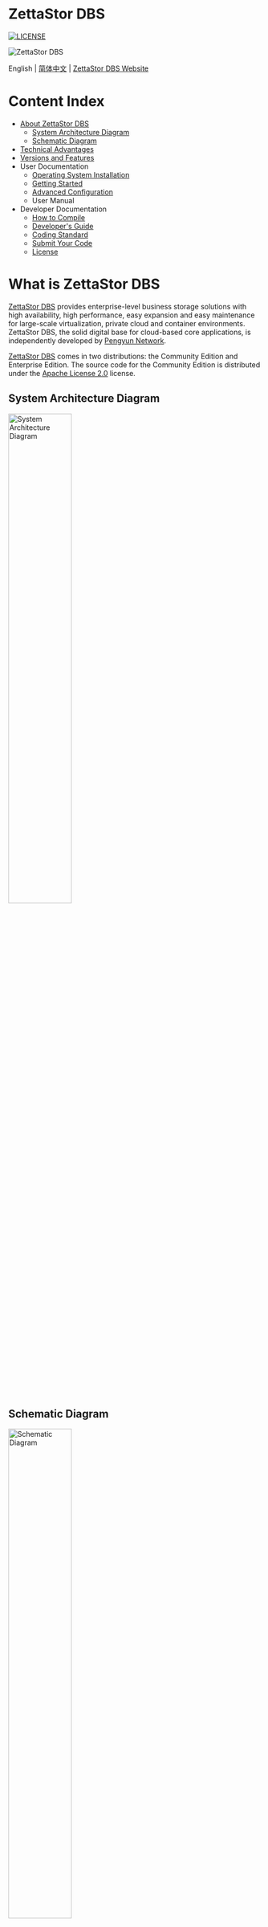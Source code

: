 # ZettaStor DBS

[![LICENSE](https://img.shields.io/badge/license-Apache--2.0-blue)](LICENSE.md)

<img src="assets/pengyun.png" alt="ZettaStor DBS">

English | [简体中文](README-zh.md) | [ZettaStor DBS Website](https://zdbs.io)

Content Index
========

- [About ZettaStor DBS](#what-is-zettastor-dbs)
  - [System Architecture Diagram](#system-architecture-diagram)
  - [Schematic Diagram](#schematic-diagram)
- [Technical Advantages](#technical-advantages)
- [Versions and Features](#versions-and-features)
- User Documentation
  - [Operating System Installation](docs/operatingsystem.md)
  - [Getting Started](INSTALL.md)
  - [Advanced Configuration](docs/configuration.md)
  - User Manual
- Developer Documentation
  - [How to Compile](#quick-start)
  - [Developer's Guide](docs/devguide.md)
  - [Coding Standard](#coding-standard)
  - [Submit Your Code](#submit-your-code)
  - [License](LICENSE.md)

# What is ZettaStor DBS

[ZettaStor DBS](https://zdbs.io) provides enterprise-level business storage solutions with high availability, high performance, easy expansion and easy maintenance for large-scale virtualization, private cloud and container environments. ZettaStor DBS, the solid digital base for cloud-based core applications, is independently developed by [Pengyun Network](https://www.pengyunnetwork.cn).

[ZettaStor DBS](https://zdbs.io) comes in two distributions: the Community Edition and Enterprise Edition. The source code for the Community Edition is distributed under the [Apache License 2.0](LICENSE.md) license.

## System Architecture Diagram
<img src="assets/architecture_en.png" alt="System Architecture Diagram" width="50%">

## Schematic Diagram
<img src="assets/schematic_en.png" alt="Schematic Diagram" width="50%">

# Technical Advantages

[ZettaStor DBS](https://zdbs.io) is the first product developed by Pengyun Network. Version 1.0 was officially released in 2015 and mainly adopted by cloud computing companies.

The first commercial version of DBS is developed according to the standard requirements of telecom operators, and has passed the tests of China's three major telecom operators for telecom equipment applications. In recent years, DBS has been polished for the financial industry, its stability and reliability has been further strengthened and has been operating stably in key business scenarios for 4 years.

[ZettaStor DBS](https://zdbs.io) has completed the leap from telecom-grade to financial-grade. It is a distributed storage product with a high starting point and high requirements, which can meet the new and changing needs of the market.

- [x] __Decentralized Architecture__: A symmetric distributed architecture based on the decentralized blockchain network, eliminates traditional limitations and disadvantages on system scale, I/O performance, stability and reliability.
- [x] __Large-scale Node Deployment__: Stable high-performance is constantly maintained at optimal conditions, with the deployment of tens of thousands of nodes. The product's capacity and performance scale linearly with more storage nodes.
- [x] __Sub-millisecond Latency__: Minimized I/O processing path by directly reading/writing to disk, using an optimized network data path. It is capable of achieving sub-millisecond latencies with magnetic storage devices as primary storage configuration.
- [x] __Recovery-in-place__: When a hard disk or node failure occurs, a healthy one can immediately take over. The fault recovery time is less than 1 second, and there will be no impact on I/O performance.
- [x] __Secure and Controllable__: Complete intellectual property ownership with independent research-and-development, compatible with China-made hardware, operating systems and localized storage solutions.

# Versions and Features

The following table compares some key features between various versions of [ZettaStor DBS](https://zdbs.io).

| Features | Community Edition  | Enterprise Edition | 
| ------------- | ------------- |  ------------- | 
| Volume Extension | ![](https://img.shields.io/badge/-supported-brightgreen)| ![](https://img.shields.io/badge/-supported-brightgreen) |
| Volume Shrink |  | ![](https://img.shields.io/badge/-supported-brightgreen) |
| Volume Clone |  | ![](https://img.shields.io/badge/-supported-brightgreen) |
| Volume Snapshot |  | ![](https://img.shields.io/badge/-supported-brightgreen) |
| iSCSI Protocol | ![](https://img.shields.io/badge/-supported-brightgreen)| ![](https://img.shields.io/badge/-supported-brightgreen) |
| PYD Protocol | ![](https://img.shields.io/badge/-supported-brightgreen)| ![](https://img.shields.io/badge/-supported-brightgreen) |
| Access Control | ![](https://img.shields.io/badge/-supported-brightgreen)| ![](https://img.shields.io/badge/-supported-brightgreen) |
| Data Access Control Strategy | ![](https://img.shields.io/badge/-supported-brightgreen)| ![](https://img.shields.io/badge/-supported-brightgreen) |
| Data Reconstruction Strategy | ![](https://img.shields.io/badge/-partial-blue)| ![](https://img.shields.io/badge/-supported-brightgreen) |
| Load Balancing Strategy | ![](https://img.shields.io/badge/-supported-brightgreen)| ![](https://img.shields.io/badge/-supported-brightgreen) |
| Cache Boosting |  | ![](https://img.shields.io/badge/-supported-brightgreen) |
| System-wide Power Failure Protection |  | ![](https://img.shields.io/badge/-supported-brightgreen) |
| Disk Indicator |  | ![](https://img.shields.io/badge/-supported-brightgreen) |
| Disk Roaming | ![](https://img.shields.io/badge/-supported-brightgreen)| ![](https://img.shields.io/badge/-supported-brightgreen) |
| Alarm Management |  | ![](https://img.shields.io/badge/-supported-brightgreen) |
| User Management | ![](https://img.shields.io/badge/-supported-brightgreen)| ![](https://img.shields.io/badge/-supported-brightgreen) |
| Log Auditor | ![](https://img.shields.io/badge/-supported-brightgreen)| ![](https://img.shields.io/badge/-supported-brightgreen) |
| GUI Operation | ![](https://img.shields.io/badge/-supported-brightgreen)| ![](https://img.shields.io/badge/-supported-brightgreen) |

# Quick Start

## I. Source Code Overview
The repositories of ZettaStor DBS must be organized in a hierarchy structure. This project has implemented Continuous Integration (CI) to ensure the quality and stability of the code. Please note that the CI status below may change as new commits are made to the codebase. If you have any questions or concerns, please use the [GitHub Issues](https://github.com/zettastor/dbs/issues) to report problems.

<table>
<tr>
  <td rowspan="30">pengyun-root</td>
  <td rowspan="8">pengyun-lib</td>
  <td><a href="https://github.com/zettastor/pengyun-core/actions"><img src="https://github.com/zettastor/pengyun-core/actions/workflows/ubuntu20.yml/badge.svg" alt="pengyun-core"></a></td>
</tr>
<tr>
  <td><a href="https://github.com/zettastor/pengyun-database_core/actions"><img src="https://github.com/zettastor/pengyun-database_core/actions/workflows/ubuntu20.yml/badge.svg" alt="pengyun-database_core"></a></td>
</tr>
<tr>
  <td><a href="https://github.com/zettastor/pengyun-models/actions"><img src="https://github.com/zettastor/pengyun-models/actions/workflows/ubuntu20.yml/badge.svg" alt="pengyun-models"></a></td>
</tr>
<tr>
  <td><a href="https://github.com/zettastor/pengyun-dih_model/actions"><img src="https://github.com/zettastor/pengyun-dih_model/actions/workflows/ubuntu20.yml/badge.svg" alt="pengyun-dih_model"></a></td>
</tr>
<tr>
  <td><a href="https://github.com/zettastor/pengyun-dih_client/actions"><img src="https://github.com/zettastor/pengyun-dih_client/actions/workflows/ubuntu20.yml/badge.svg" alt="pengyun-dih_client"></a></td>
</tr>
<tr>
  <td><a href="https://github.com/zettastor/pengyun-query_log/actions"><img src="https://github.com/zettastor/pengyun-query_log/actions/workflows/ubuntu20.yml/badge.svg" alt="pengyun-query_log"></a></td>
</tr>
<tr>
  <td><a href="https://github.com/zettastor/pengyun-configuration_common/actions"><img src="https://github.com/zettastor/pengyun-configuration_common/actions/workflows/ubuntu20.yml/badge.svg" alt="pengyun-configuration_common"></a></td>
</tr>
<tr>
  <td><a href="https://github.com/zettastor/pengyun-monitor_common/actions"><img src="https://github.com/zettastor/pengyun-monitor_common/actions/workflows/ubuntu20.yml/badge.svg" alt="pengyun-monitor_common"></a></td>
</tr>
<tr>
  <td rowspan="13">pengyun-dbs</td>
  <td><a href="https://github.com/zettastor/dbs-dnmodel/actions"><img src="https://github.com/zettastor/dbs-dnmodel/actions/workflows/ubuntu20.yml/badge.svg" alt="dbs-dnmodel"></a></td>
</tr>
<tr>
  <td><a href="https://github.com/zettastor/dbs-models_related/actions"><img src="https://github.com/zettastor/dbs-models_related/actions/workflows/ubuntu20.yml/badge.svg" alt="dbs-models_related"></a></td>
</tr>
<tr>
  <td><a href="https://github.com/zettastor/pengyun-driver_core/actions"><img src="https://github.com/zettastor/pengyun-driver_core/actions/workflows/ubuntu20.yml/badge.svg" alt="pengyun-driver_core"></a></td>
</tr>
<tr>
  <td><a href="https://github.com/zettastor/pengyun-coordinator/actions"><img src="https://github.com/zettastor/pengyun-coordinator/actions/workflows/ubuntu20.yml/badge.svg" alt="pengyun-coordinator"></a></td>
</tr>
<tr>
  <td><a href="https://github.com/zettastor/pengyun-infocenter/actions"><img src="https://github.com/zettastor/pengyun-infocenter/actions/workflows/ubuntu20.yml/badge.svg" alt="pengyun-infocenter"></a></td>
</tr>
<tr>
  <td><a href="https://github.com/zettastor/pengyun-drivercontainer/actions"><img src="https://github.com/zettastor/pengyun-drivercontainer/actions/workflows/ubuntu20.yml/badge.svg" alt="pengyun-drivercontainer"></a></td>
</tr>
<tr>
  <td><a href="https://github.com/zettastor/pengyun-deployment_daemon/actions"><img src="https://github.com/zettastor/pengyun-deployment_daemon/actions/workflows/ubuntu20.yml/badge.svg" alt="pengyun-deployment_daemon"></a></td>
</tr>
<tr>
  <td><a href="https://github.com/zettastor/pengyun-datanode_core/actions"><img src="https://github.com/zettastor/pengyun-datanode_core/actions/workflows/ubuntu20.yml/badge.svg" alt="pengyun-datanode_core"></a></td>
</tr>
<tr>
  <td><a href="https://github.com/zettastor/pengyun-datanode_service/actions"><img src="https://github.com/zettastor/pengyun-datanode_service/actions/workflows/ubuntu20.yml/badge.svg" alt="pengyun-datanode_service"></a></td>
</tr>
<tr>
  <td><a href="https://github.com/zettastor/pengyun-datanode/actions"><img src="https://github.com/zettastor/pengyun-datanode/actions/workflows/ubuntu20.yml/badge.svg" alt="pengyun-datanode"></a></td>
</tr>
<tr>
  <td><a href="https://github.com/zettastor/pengyun-webservice_adapter/actions"><img src="https://github.com/zettastor/pengyun-webservice_adapter/actions/workflows/ubuntu20.yml/badge.svg" alt="pengyun-webservice_adapter"></a></td>
</tr>
<tr>
  <td><a href="https://github.com/zettastor/pengyun-utils/actions"><img src="https://github.com/zettastor/pengyun-utils/actions/workflows/ubuntu20.yml/badge.svg" alt="pengyun-utils"></a></td>
</tr>
<tr>
  <td><a href="https://github.com/zettastor/pengyun-console/actions"><img src="https://github.com/zettastor/pengyun-console/actions/workflows/ubuntu20.yml/badge.svg" alt="pengyun-console"></a></td>
</tr>
</table>

## II. Downloading the Source

Please use the following commands to download the source code:
```bash
export ROOT_PATH=git@github.com

git clone -b 1.0-OS $ROOT_PATH:zettastor/pengyun-root
pushd pengyun-root

git clone -b 1.0-OS $ROOT_PATH:zettastor/pengyun-lib
pushd pengyun-lib
git clone -b 1.0-OS $ROOT_PATH:zettastor/pengyun-core
git clone -b 1.0-OS $ROOT_PATH:zettastor/pengyun-database_core
git clone -b 1.0-OS $ROOT_PATH:zettastor/pengyun-models
git clone -b 1.0-OS $ROOT_PATH:zettastor/pengyun-dih_model
git clone -b 1.0-OS $ROOT_PATH:zettastor/pengyun-dih_client
git clone -b 1.0-OS $ROOT_PATH:zettastor/pengyun-query_log
git clone -b 1.0-OS $ROOT_PATH:zettastor/pengyun-configuration_common
git clone -b 1.0-OS $ROOT_PATH:zettastor/pengyun-monitor_common
popd

git clone -b 1.0-OS $ROOT_PATH:zettastor/pengyun-dbs
pushd pengyun-dbs
git clone -b 1.0-OS $ROOT_PATH:zettastor/dbs-dnmodel
git clone -b 1.0-OS $ROOT_PATH:zettastor/dbs-models_related
git clone -b 1.0-OS $ROOT_PATH:zettastor/pengyun-driver_core
git clone -b 1.0-OS $ROOT_PATH:zettastor/pengyun-coordinator
git clone -b 1.0-OS $ROOT_PATH:zettastor/pengyun-infocenter
git clone -b 1.0-OS $ROOT_PATH:zettastor/pengyun-drivercontainer
git clone -b 1.0-OS $ROOT_PATH:zettastor/pengyun-deployment_daemon
git clone -b 1.0-OS $ROOT_PATH:zettastor/pengyun-datanode_core
git clone -b 1.0-OS $ROOT_PATH:zettastor/pengyun-datanode_service
git clone -b 1.0-OS $ROOT_PATH:zettastor/pengyun-datanode
git clone -b 1.0-OS $ROOT_PATH:zettastor/pengyun-webservice_adapter
git clone -b 1.0-OS $ROOT_PATH:zettastor/pengyun-utils
git clone -b 1.0-OS $ROOT_PATH:zettastor/pengyun-console
popd

popd
```

## III. Setup a development environment

If you're in a UNIX-like environment, the packages required for compilation can be installed by the folowing commands

>**Note**  
The following instructions assume that you already have sufficient privileges, we will not go into details about using `su` or `sudo` and other privilege escalation operations.

### RHEL/CentOS 7
```bash
yum install epel-release
yum -y install java-1.8.0-openjdk-devel thrift curl unzip wget perl-Data-Dumper perl-XML-Simple

# Install a newer version of Apache Maven
curl -LO https://downloads.apache.org/maven/maven-3/3.5.4/binaries/apache-maven-3.5.4-bin.tar.gz
tar -xvf apache-maven-3.5.4-bin.tar.gz --directory /opt
ln -s /opt/apache-maven-3.5.4 /opt/maven
chown -R root:root /opt/maven
echo '# Apache Maven Environment Variables' > /etc/profile.d/maven.sh
echo 'export JAVA_HOME=/usr/lib/jvm/java-1.8.0-openjdk/' >> /etc/profile.d/maven.sh
echo 'export PATH=/opt/maven/bin:${PATH}' >> /etc/profile.d/maven.sh

# Install a newer version of Protocol Buffers
curl -LO https://github.com/protocolbuffers/protobuf/releases/download/v3.5.1/protoc-3.5.1-linux-x86_64.zip
unzip protoc-3.5.1-linux-x86_64.zip -d /usr/local
```

### RHEL/CentOS 8
```bash
yum install epel-release
yum install maven compat-openssl10 protobuf-compiler
yum install https://dl.fedoraproject.org/pub/epel/7/x86_64/Packages/t/thrift-0.9.1-15.el7.x86_64.rpm
```

### RHEL 9
```bash
yum install maven unzip
yum install http://mirror.centos.org/centos/8-stream/AppStream/x86_64/os/Packages/compat-openssl10-1.0.2o-3.el8.x86_64.rpm
yum install https://dl.fedoraproject.org/pub/epel/7/x86_64/Packages/t/thrift-0.9.1-15.el7.x86_64.rpm
curl -LO https://github.com/protocolbuffers/protobuf/releases/download/v3.5.1/protoc-3.5.1-linux-x86_64.zip
unzip protoc-3.5.1-linux-x86_64.zip -d /usr/local
```

### Debian 10/11, Ubuntu 18/20
```bash
apt-get update
apt-get install curl openjdk-11-jdk maven protobuf-compiler
curl -LO http://archive.ubuntu.com/ubuntu/pool/universe/t/thrift-compiler/thrift-compiler_0.9.1-2.1_amd64.deb
dpkg -i thrift-compiler_0.9.1-2.1_amd64.deb
```

### SUSE/SLES 15
```bash
zypper install curl unzip maven thrift
curl -LO https://github.com/protocolbuffers/protobuf/releases/download/v3.5.1/protoc-3.5.1-linux-x86_64.zip
unzip protoc-3.5.1-linux-x86_64.zip -d /usr/local
```

### macOS Catalina (10.15) or higher
```zsh
# Install Homebrew package manager
/bin/bash -c "$(curl -fsSL https://raw.githubusercontent.com/Homebrew/install/HEAD/install.sh)"

# Install JDK
brew install openjdk@11
ln -sfn $(brew --prefix)/opt/openjdk@11/libexec/openjdk.jdk /Library/Java/JavaVirtualMachines/openjdk-11.jdk

# Install Apache Maven
curl -LO https://archive.apache.org/dist/maven/maven-3/3.6.3/binaries/apache-maven-3.6.3-bin.tar.gz
tar -xvf apache-maven-3.6.3-bin.tar.gz
mv apache-maven-3.6.3 /opt/
export M2_HOME="/opt/apache-maven-3.6.3"
export PATH="${M2_HOME}/bin:${PATH}"

# Install Protocol Buffers
curl -LO https://github.com/protocolbuffers/protobuf/releases/download/v3.5.1/protoc-3.5.1-osx-x86_64.zip
unzip protoc-3.5.1-osx-x86_64.zip -d /usr/local

# Install Apache Thrift
brew install thrift@0.9
export PATH="/usr/local/opt/thrift@0.9/bin:$PATH"
```

### Other Architecture and Platform

As a general rule, the simplest way is to download a pre-built binary. If you would like to build from source code, please refer to the links below for details.

- __Apache Thrift__: To build Thrift from source look at [installation instructions](https://thrift.apache.org/docs/install/). Pay attention to the OS notes, there are are some system specific requirements.

- __Protocol Buffers (Protobuf)__: First check whether you can download a [Protobuf 3.5.1 pre-built binary](https://github.com/protocolbuffers/protobuf/releases/tag/v3.5.1). If you would like to build protoc binary from source, see the [installation instructions](https://github.com/protocolbuffers/protobuf/blob/main/src/README.md).

## IV. Compiling the code

### Verification of Requirements
To compile ZettaStor DBS, you need:
- Java Development Kit (JDK) 11
- Apache Maven 3.5 or higher
- Apache Thrift 0.9.x
- Protocol Buffers 3.5.1

Please make sure that the following command is in the PATH environment variable of the system and returns the correct version number, for example:
```
$ mvn --version
Apache Maven 3.6.3
Maven home: /usr/share/maven
Java version: 11.0.17, vendor: Ubuntu, runtime: /usr/lib/jvm/java-11-openjdk-amd64

$ thrift --version
Thrift version 0.9.1

$ protoc --version
libprotoc 3.5.1
```

### Building with Maven

To build the package, use the following commands in the directory where `pengyun-root/pom.xml` is located
```bash
# Update version number from system environment
mvn versions:set-property -Dproperty=libthrift.version -DnewVersion=$(thrift --version | awk '{print $3}')
mvn versions:set-property -Dproperty=protobuf.version -DnewVersion=$(protoc --version | awk '{print $2}')
mvn clean install -Dproguard=off
```

It is also possible to run maven with multiple threads and skip test to speed up the builds
```bash
mvn -T 1C clean install -Dproguard=off -DskipTests
```

## V. Build Installation Package

When compilation finishes, use the following command in the `pengyun-root/pengyun-dbs/` directory to make a new installation package:

```bash
cd pengyun-root/pengyun-dbs/
mkdir -p /opt/deploy/
perl bin/CreateDeployPackage.pl -d /opt/deploy
```

When the packaging process finishes, a new installation package will be saved in the `/opt/deploy` directory. For more detailed use of the installation package, please refer to [Getting Started](INSTALL.md).

# Where can I find out more?
[ZettaStor DBS Website](https://zdbs.io)

# How to Contribute

## Submit Your Code
After finishing the development of your code, you should submit a pull request to `1.0-OS` branch and fill out a pull request template. 

An automated code style check has been added in the project compilation process. Please check the compilation result before submitting the code to ensure that there are no code style errors. While the prerequisites above must be satisfied prior to having your pull request reviewed, the reviewer may ask you to complete additional design work, tests, or other changes before your pull request can be ultimately accepted.

## Coding standard
Source code should be viewed and edited with your editor set to use two spaces per tab, with one tab used per indentation level. Spaces are used for other alignment within a line.

Most parts of the code follow [Google Java Style](https://google.github.io/styleguide/javaguide.html); some parts of the code follow [Oracle's Code Conventions](https://www.oracle.com/java/technologies/javase/codeconventions-contents.html) -- mostly depending on who wrote the original version. Above all else, **be consistent with what you modify, and keep whitespace changes to a minimum when modifying existing source.** For new code, use Google Java Style.

# License
[Apache License 2.0](LICENSE.md)